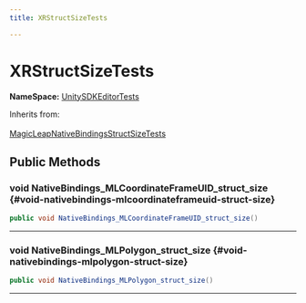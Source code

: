 ```yaml
---
title: XRStructSizeTests

---
```


# XRStructSizeTests



**NameSpace:** 
[UnitySDKEditorTests](/versioned_docs/version-14-Jun-2023/unity-api/api/UnitySDKEditorTests/UnitySDKEditorTests.md) 





Inherits from: <br></br>[MagicLeapNativeBindingsStructSizeTests](/versioned_docs/version-14-Jun-2023/unity-api/api/UnitySDKEditorTests/UnitySDKEditorTests.MagicLeapNativeBindingsStructSizeTests.md)




## Public Methods

### void NativeBindings_MLCoordinateFrameUID_struct_size {#void-nativebindings-mlcoordinateframeuid-struct-size}

```csharp
public void NativeBindings_MLCoordinateFrameUID_struct_size()
```






-----------

### void NativeBindings_MLPolygon_struct_size {#void-nativebindings-mlpolygon-struct-size}

```csharp
public void NativeBindings_MLPolygon_struct_size()
```






-----------

